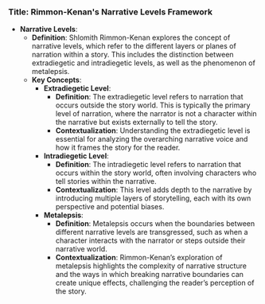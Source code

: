### Title: **Rimmon-Kenan's Narrative Levels Framework**

- **Narrative Levels**:
  - **Definition**: Shlomith Rimmon-Kenan explores the concept of narrative levels, which refer to the different layers or planes of narration within a story. This includes the distinction between extradiegetic and intradiegetic levels, as well as the phenomenon of metalepsis.
  - **Key Concepts**:
    - **Extradiegetic Level**:
      - **Definition**: The extradiegetic level refers to narration that occurs outside the story world. This is typically the primary level of narration, where the narrator is not a character within the narrative but exists externally to tell the story.
      - **Contextualization**: Understanding the extradiegetic level is essential for analyzing the overarching narrative voice and how it frames the story for the reader.
    - **Intradiegetic Level**:
      - **Definition**: The intradiegetic level refers to narration that occurs within the story world, often involving characters who tell stories within the narrative.
      - **Contextualization**: This level adds depth to the narrative by introducing multiple layers of storytelling, each with its own perspective and potential biases.
    - **Metalepsis**:
      - **Definition**: Metalepsis occurs when the boundaries between different narrative levels are transgressed, such as when a character interacts with the narrator or steps outside their narrative world.
      - **Contextualization**: Rimmon-Kenan’s exploration of metalepsis highlights the complexity of narrative structure and the ways in which breaking narrative boundaries can create unique effects, challenging the reader’s perception of the story.